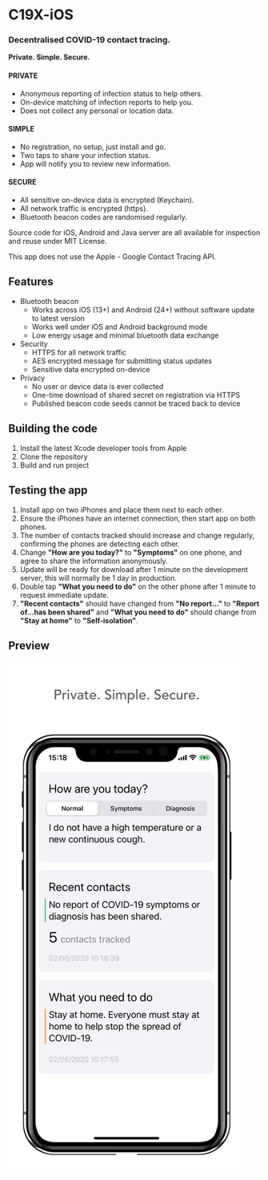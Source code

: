 # C19X-iOS

### Decentralised COVID-19 contact tracing.
**Private. Simple. Secure.**

#### PRIVATE
- Anonymous reporting of infection status to help others.
- On-device matching of infection reports to help you.
- Does not collect any personal or location data.

#### SIMPLE
- No registration, no setup, just install and go.
- Two taps to share your infection status.
- App will notify you to review new information.

#### SECURE
- All sensitive on-device data is encrypted (Keychain).
- All network traffic is encrypted (https).
- Bluetooth beacon codes are randomised regularly.

Source code for iOS, Android and Java server are all available for inspection and reuse under MIT License.

This app does not use the Apple - Google Contact Tracing API.

## Features

- Bluetooth beacon
  - Works across iOS (13+) and Android (24+) without software update to latest version
  - Works well under iOS and Android background mode
  - Low energy usage and minimal bluetooth data exchange
- Security
  - HTTPS for all network traffic
  - AES encrypted message for submitting status updates 
  - Sensitive data encrypted on-device
- Privacy
  - No user or device data is ever collected
  - One-time download of shared secret on registration via HTTPS
  - Published beacon code seeds cannot be traced back to device

## Building the code

1. Install the latest Xcode developer tools from Apple
2. Clone the repository
3. Build and run project

## Testing the app

1. Install app on two iPhones and place them next to each other.
2. Ensure the iPhones have an internet connection, then start app on both phones.
3. The number of contacts tracked should increase and change regularly, confirming the phones are detecting each other.
4. Change **"How are you today?"** to **"Symptoms"** on one phone, and agree to share the information anonymously.
5. Update will be ready for download after 1 minute on the development server, this will normally be 1 day in production.
6. Double tap **"What you need to do"** on the other phone after 1 minute to request immediate update.
7. **"Recent contacts"** should have changed from **"No report..."** to **"Report of...has been shared"** and **"What you need to do"** should change from **"Stay at home"** to **"Self-isolation"**.

## Preview

![](/Resources/images/AppStore-iPhone-6_5-01.png)

